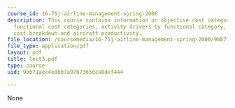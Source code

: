 ```yaml
---
course_id: 16-75j-airline-management-spring-2006
description: This course contains information on objective cost category breakdown,
  functional cost categories, activity drivers by functional category, airline operating
  cost breakdown and aircraft productivity.
file_location: /coursemedia/16-75j-airline-management-spring-2006/9bb71aec4e8bb7a97b7365dca8def444_lect3.pdf
file_type: application/pdf
layout: pdf
title: lect3.pdf
type: course
uid: 9bb71aec4e8bb7a97b7365dca8def444

---
```

None